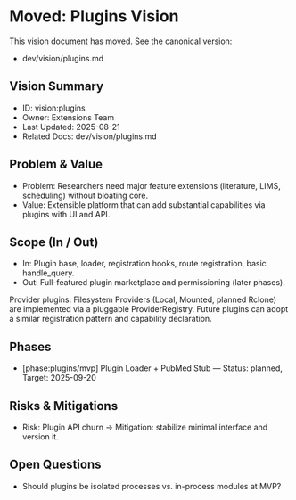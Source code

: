 # Moved: Plugins Vision

This vision document has moved. See the canonical version:
- dev/vision/plugins.md

## Vision Summary
- ID: vision:plugins
- Owner: Extensions Team
- Last Updated: 2025-08-21
- Related Docs: dev/vision/plugins.md

## Problem & Value
- Problem: Researchers need major feature extensions (literature, LIMS, scheduling) without bloating core.
- Value: Extensible platform that can add substantial capabilities via plugins with UI and API.

## Scope (In / Out)
- In: Plugin base, loader, registration hooks, route registration, basic handle_query.
- Out: Full-featured plugin marketplace and permissioning (later phases).

Provider plugins: Filesystem Providers (Local, Mounted, planned Rclone) are implemented via a pluggable ProviderRegistry. Future plugins can adopt a similar registration pattern and capability declaration.

## Phases
- [phase:plugins/mvp] Plugin Loader + PubMed Stub — Status: planned, Target: 2025-09-20

## Risks & Mitigations
- Risk: Plugin API churn → Mitigation: stabilize minimal interface and version it.

## Open Questions
- Should plugins be isolated processes vs. in-process modules at MVP?
